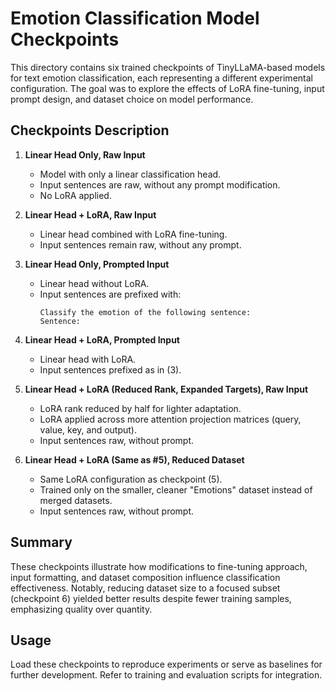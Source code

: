# Emotion Classification Model Checkpoints

This directory contains six trained checkpoints of TinyLLaMA-based models for text emotion classification, each representing a different experimental configuration. The goal was to explore the effects of LoRA fine-tuning, input prompt design, and dataset choice on model performance.

## Checkpoints Description

1. **Linear Head Only, Raw Input**  
   - Model with only a linear classification head.  
   - Input sentences are raw, without any prompt modification.  
   - No LoRA applied.

2. **Linear Head + LoRA, Raw Input**  
   - Linear head combined with LoRA fine-tuning.  
   - Input sentences remain raw, without any prompt.

3. **Linear Head Only, Prompted Input**  
   - Linear head without LoRA.  
   - Input sentences are prefixed with:  
     ```
     Classify the emotion of the following sentence:
     Sentence:
     ```

4. **Linear Head + LoRA, Prompted Input**  
   - Linear head with LoRA.  
   - Input sentences prefixed as in (3).

5. **Linear Head + LoRA (Reduced Rank, Expanded Targets), Raw Input**  
   - LoRA rank reduced by half for lighter adaptation.  
   - LoRA applied across more attention projection matrices (query, value, key, and output).  
   - Input sentences raw, without prompt.

6. **Linear Head + LoRA (Same as #5), Reduced Dataset**  
   - Same LoRA configuration as checkpoint (5).  
   - Trained only on the smaller, cleaner "Emotions" dataset instead of merged datasets.  
   - Input sentences raw, without prompt.

## Summary

These checkpoints illustrate how modifications to fine-tuning approach, input formatting, and dataset composition influence classification effectiveness. Notably, reducing dataset size to a focused subset (checkpoint 6) yielded better results despite fewer training samples, emphasizing quality over quantity.

## Usage

Load these checkpoints to reproduce experiments or serve as baselines for further development. Refer to training and evaluation scripts for integration.
